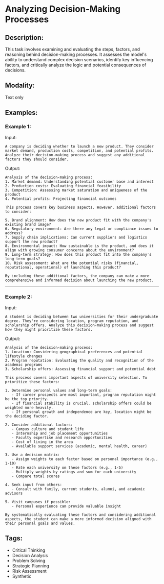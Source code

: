 # Analyzing Decision-Making Processes

## Description:
This task involves examining and evaluating the steps, factors, and reasoning behind decision-making processes. It assesses the model's ability to understand complex decision scenarios, identify key influencing factors, and critically analyze the logic and potential consequences of decisions.

## Modality:
Text only

## Examples:

### Example 1:

Input:

```
A company is deciding whether to launch a new product. They consider market demand, production costs, competition, and potential profits. Analyze their decision-making process and suggest any additional factors they should consider.
```

Output:

```
Analysis of the decision-making process:
1. Market demand: Understanding potential customer base and interest
2. Production costs: Evaluating financial feasibility
3. Competition: Assessing market saturation and uniqueness of the product
4. Potential profits: Projecting financial outcomes

This process covers key business aspects. However, additional factors to consider:

5. Brand alignment: How does the new product fit with the company's existing brand image?
6. Regulatory environment: Are there any legal or compliance issues to address?
7. Supply chain implications: Can current suppliers and logistics support the new product?
8. Environmental impact: How sustainable is the product, and does it align with growing consumer concerns about the environment?
9. Long-term strategy: How does this product fit into the company's long-term goals?
10. Risk assessment: What are the potential risks (financial, reputational, operational) of launching this product?

By including these additional factors, the company can make a more comprehensive and informed decision about launching the new product.
```

---

### Example 2:

Input:

```
A student is deciding between two universities for their undergraduate degree. They're considering location, program reputation, and scholarship offers. Analyze this decision-making process and suggest how they might prioritize these factors.
```

Output:

```
Analysis of the decision-making process:
1. Location: Considering geographical preferences and potential lifestyle changes
2. Program reputation: Evaluating the quality and recognition of the academic programs
3. Scholarship offers: Assessing financial support and potential debt

This process covers important aspects of university selection. To prioritize these factors:

1. Determine personal values and long-term goals:
   - If career prospects are most important, program reputation might be the top priority.
   - If financial stability is crucial, scholarship offers could be weighted more heavily.
   - If personal growth and independence are key, location might be the deciding factor.

2. Consider additional factors:
   - Campus culture and student life
   - Internship and job placement opportunities
   - Faculty expertise and research opportunities
   - Cost of living in the area
   - Available support services (academic, mental health, career)

3. Use a decision matrix:
   - Assign weights to each factor based on personal importance (e.g., 1-10)
   - Rate each university on these factors (e.g., 1-5)
   - Multiply weights by ratings and sum for each university
   - Compare total scores

4. Seek input from others:
   - Consult with family, current students, alumni, and academic advisors

5. Visit campuses if possible:
   - Personal experience can provide valuable insight

By systematically evaluating these factors and considering additional aspects, the student can make a more informed decision aligned with their personal goals and values.
```

## Tags:
- Critical Thinking
- Decision Analysis
- Problem Solving
- Strategic Planning
- Risk Assessment
- Synthetic